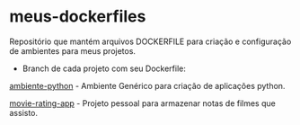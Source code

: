 # meus-dockerfiles
Repositório que mantém arquivos DOCKERFILE para criação e configuração de ambientes para meus projetos.


* Branch de cada projeto com seu Dockerfile:

[ambiente-python](https://github.com/marcoswebermw/meus-dockerfiles/tree/ambiente-python) - Ambiente Genérico para criação de aplicações python.

[movie-rating-app](https://github.com/marcoswebermw/meus-dockerfiles/tree/movie-rating-app) - Projeto pessoal para armazenar notas de filmes que assisto.

